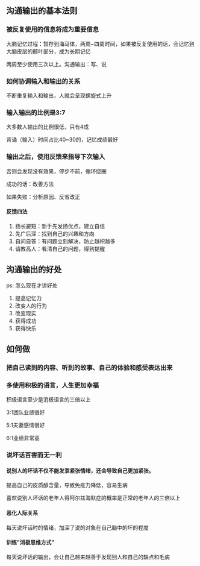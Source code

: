 ## 沟通输出的基本法则

### 被反复使用的信息将成为重要信息

大脑记忆过程：暂存到海马体，两周~四周时间，如果被反复使用的话，会记忆到大脑皮层的颞叶部分，成为长期记忆

两周至少使用三次以上。沟通输出：写、说

### 如何协调输入和输出的关系

不断重复输入和输出，人就会呈现螺旋式上升

### 输入输出的比例是3:7

大多数人输出的比例很低，只有4成

背诵（输入）时间占比40~30的，记忆成绩最好

### 输出之后，使用反馈来指导下次输入

否则会发现没有效果，停步不前，循环绕圈

成功的话：改善方法

如果失败：分析原因、反省改正

#### 反馈四法

1. 扬长避短：新手先发扬优点，建立自信
2. 先广后深：找到自己的兴趣和方向
3. 自问自答：有问题立刻解决，防止越积越多
4. 请教高人：看清自己的问题，得到提醒

## 沟通输出的好处

ps: 怎么现在才讲好处

1. 提高记忆力
2. 改变人的行为
3. 改变现实
4. 获得成功
5. 获得快乐

## 如何做

### 把自己读到的内容、听到的故事、自己的体验和感受表达出来

### 多使用积极的语言，人生更加幸福

积极语言至少是消极语言的三倍以上

3:1团队业绩很好

5:1夫妻感情很好

6:1业绩非常高

### 说坏话百害而无一利

#### 说别人的坏话不仅不能发泄紧张情绪，还会导致自己更加紧张。

提高自己的皮质醇含量，导致免疫力降低，容易生病

喜欢说别人坏话的老年人得阿尔兹海默症的概率是正常的老年人的三倍以上

#### 恶化人际关系

每天说坏话时的情绪，加深了说的对象在自己脑中的坏的程度

#### 训练"消极思维方式"

每天说坏话的输出，会让自己越来越善于发现别人和自己的缺点和毛病
